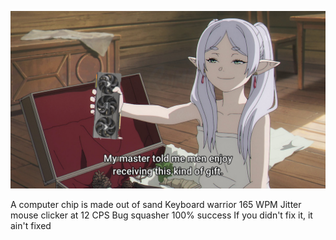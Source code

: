 ![alt text](https://github.com/pat-ricktu/pat-ricktu/blob/main/lol.png?raw=true)

A computer chip is made out of sand
Keyboard warrior 165 WPM
Jitter mouse clicker at 12 CPS
Bug squasher 100% success
If you didn't fix it, it ain't fixed

<!--
**pat-ricktu/pat-ricktu** is a ✨ _special_ ✨ repository because its `README.md` (this file) appears on your GitHub profile.

Here are some ideas to get you started:

- 🔭 I’m currently working on ...
- 🌱 I’m currently learning ...
- 👯 I’m looking to collaborate on ...
- 🤔 I’m looking for help with ...
- 💬 Ask me about ...
- 📫 How to reach me: ...
- 😄 Pronouns: ...
- ⚡ Fun fact: ...
-->
